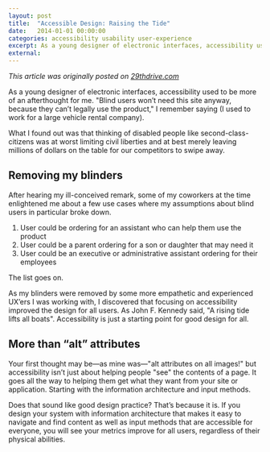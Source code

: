 ```yaml
---
layout: post
title:  "Accessible Design: Raising the Tide"
date:   2014-01-01 00:00:00
categories: accessibility usability user-experience
excerpt: As a young designer of electronic interfaces, accessibility used to an afterthought. What I found out was that thinking of disabled people like second-class-citizens was at worst limiting civil liberties and at best merely leaving millions of dollars on the table for our competitors to swipe away.
external:
---
```


_This article was originally posted on [29thdrive.com](http://29thdrive.com/blog/accessible-design-raising-the-tide/)_

As a young designer of electronic interfaces, accessibility used to be more of an afterthought for me. "Blind users won’t need this site anyway, because they can’t legally use the product," I remember saying (I used to work for a large vehicle rental company).

What I found out was that thinking of disabled people like second-class-citizens was at worst limiting civil liberties and at best merely leaving millions of dollars on the table for our competitors to swipe away.

## Removing my blinders

After hearing my ill-conceived remark, some of my coworkers at the time enlightened me about a few use cases where my assumptions about blind users in particular broke down.

1. User could be ordering for an assistant who can help them use the product
2. User could be a parent ordering for a son or daughter that may need it
3. User could be an executive or administrative assistant ordering for their employees

The list goes on.

As my blinders were removed by some more empathetic and experienced UX’ers I was working with, I discovered that focusing on accessibility improved the design for all users. As John F. Kennedy said, "A rising tide lifts all boats". Accessibility is just a starting point for good design for all.

## More than “alt” attributes

Your first thought may be—as mine was—&quot;alt attributes on all images!&quot; but accessibility isn’t just about helping people &quot;see&quot; the contents of a page. It goes all the way to helping them get what they want from your site or application. Starting with the information architecture and input methods.

Does that sound like good design practice? That’s because it is. If you design your system with information architecture that makes it easy to navigate and find content as well as input methods that are accessible for everyone, you will see your metrics improve for all users, regardless of their physical abilities.
